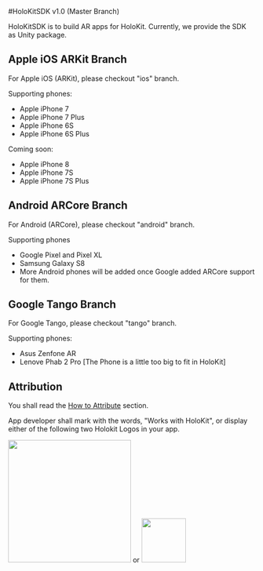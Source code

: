 #HoloKitSDK v1.0 (Master Branch)

HoloKitSDK is to build AR apps for HoloKit. Currently, we provide the SDK as Unity package.


## Apple iOS ARKit Branch

For Apple iOS (ARKit), please checkout "ios" branch. 

Supporting phones: 

- Apple iPhone 7
- Apple iPhone 7 Plus
- Apple iPhone 6S
- Apple iPhone 6S Plus

Coming soon:
- Apple iPhone 8
- Apple iPhone 7S
- Apple iPhone 7S Plus

## Android ARCore Branch

For Android (ARCore), please checkout "android" branch. 

Supporting phones
- Google Pixel and Pixel XL
- Samsung Galaxy S8
- More Android phones will be added once Google added ARCore support for them.

## Google Tango Branch

For Google Tango, please checkout "tango" branch.

Supporting phones: 
- Asus Zenfone AR
- Lenove Phab 2 Pro [The Phone is a little too big to fit in HoloKit]


## Attribution

You shall read the [How to Attribute](https://holokit.io/#develop) section.

App developer shall mark with the words, "Works with HoloKit", or display either of the following two Holokit Logos in your app.

<img src="https://holokit.io/images/HoloKit_Logo1.png" width="250px">
or 
<img src="https://holokit.io/images/HoloKit_Logo2.png" width="90px">

 